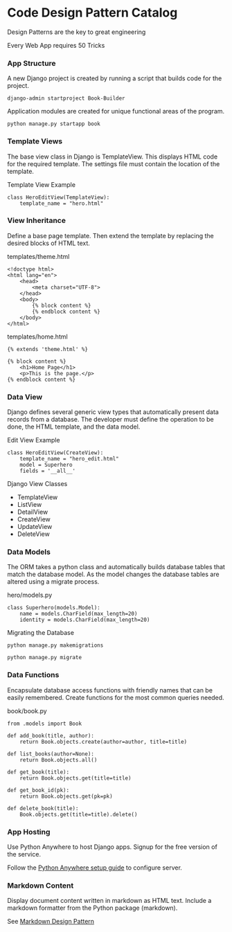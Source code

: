 # Code Design Pattern Catalog

Design Patterns are the key to great engineering

Every Web App requires 50 Tricks


### App Structure

A new Django project is created by running a script that builds code for
the project.

    django-admin startproject Book-Builder
    
Application modules are created for unique functional areas of the program.

    python manage.py startapp book
    

### Template Views

The base view class in Django is TemplateView.  This displays HTML code
for the required template.  The settings file must contain the location
of the template.

Template View Example

    class HeroEditView(TemplateView):
        template_name = "hero.html"


### View Inheritance

Define a base page template.  Then extend the template by replacing
the desired blocks of HTML text.

templates/theme.html

    <!doctype html>
    <html lang="en">
        <head>
            <meta charset="UTF-8">
        </head>
        <body>
            {% block content %}
            {% endblock content %}
        </body>
    </html>
    
templates/home.html

    {% extends 'theme.html' %}

    {% block content %}
        <h1>Home Page</h1>
        <p>This is the page.</p>
    {% endblock content %}



### Data View 

Django defines several generic view types that automatically present
data records from a database. The developer must define the operation
to be done, the HTML template, and the data model.

Edit View Example

    class HeroEditView(CreateView):
        template_name = "hero_edit.html"
        model = Superhero
        fields = '__all__'

Django View Classes

* TemplateView
* ListView
* DetailView
* CreateView
* UpdateView
* DeleteView


### Data Models

The ORM takes a python class and automatically builds database tables
that match the database model.  As the model changes the database tables
are altered using a migrate process.


hero/models.py

    class Superhero(models.Model):
        name = models.CharField(max_length=20)
        identity = models.CharField(max_length=20)

Migrating the Database

    python manage.py makemigrations
    
    python manage.py migrate
    
    

### Data Functions

Encapsulate database access functions with friendly names that
can be easily remembered.  Create functions for the most common
queries needed.

book/book.py

    from .models import Book

    def add_book(title, author):
        return Book.objects.create(author=author, title=title)

    def list_books(author=None):
        return Book.objects.all()

    def get_book(title):
        return Book.objects.get(title=title)

    def get_book_id(pk):
        return Book.objects.get(pk=pk)

    def delete_book(title):
        Book.objects.get(title=title).delete()



### App Hosting

Use Python Anywhere to host Django apps.  Signup for the free version of 
the service.

Follow the [Python Anywhere setup guide](PythonAnywhere) to configure server.



### Markdown Content

Display document content written in markdown as HTML text.  Include a markdown
formatter from the Python package (markdown).

See [Markdown Design Pattern](Markdown.md)

